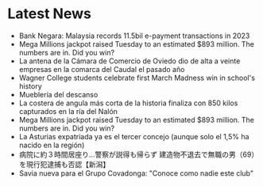 # Latest News
-  Bank Negara: Malaysia records 11.5bil e-payment transactions in 2023
-  Mega Millions jackpot raised Tuesday to an estimated $893 million. The numbers are in. Did you win?
-  La antena de la Cámara de Comercio de Oviedo dio de alta a veinte empresas en la comarca del Caudal el pasado año
-  Wagner College students celebrate first March Madness win in school's history
-  Mueblería del descanso
-  La costera de angula más corta de la historia finaliza con 850 kilos capturados en la ría del Nalón
-  Mega Millions jackpot raised Tuesday to an estimated $893 million. The numbers are in. Did you win?
-  La Asturias expatriada ya es el tercer concejo (aunque solo el 1,5% ha nacido en la región)
-  病院に約３時間居座り…警察が説得も帰らず 建造物不退去で無職の男（69）を現行犯逮捕も否認【新潟】
-  Savia nueva para el Grupo Covadonga: "Conoce como nadie este club"
